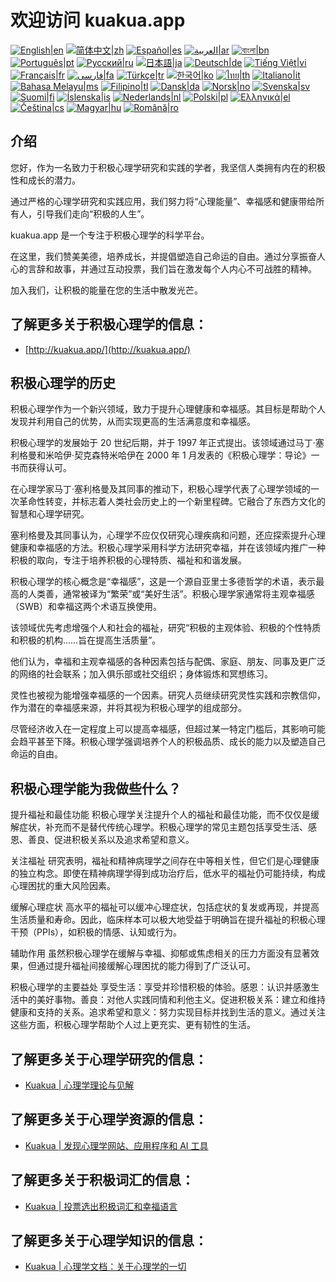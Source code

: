 # 欢迎访问 kuakua.app

[![English|en](https://img.shields.io/badge/lang-en-green.svg)](README.md)
[![简体中文|zh](https://img.shields.io/badge/lang-zh-red.svg)](README.zh.md)
[![Español|es](https://img.shields.io/badge/lang-es-yellow.svg)](README.es.md)
[![العربية|ar](https://img.shields.io/badge/lang-ar-lightgrey.svg)](README.ar.md)
[![বাংলা|bn](https://img.shields.io/badge/lang-bn-blue.svg)](README.bn.md)
[![Português|pt](https://img.shields.io/badge/lang-pt-brightgreen.svg)](README.pt.md)
[![Русский|ru](https://img.shields.io/badge/lang-ru-darkblue.svg)](README.ru.md)
[![日本語|ja](https://img.shields.io/badge/lang-ja-orange.svg)](README.ja.md)
[![Deutsch|de](https://img.shields.io/badge/lang-de-black.svg)](README.de.md)
[![Tiếng Việt|vi](https://img.shields.io/badge/lang-vi-darkgreen.svg)](README.vi.md)
[![Français|fr](https://img.shields.io/badge/lang-fr-blue.svg)](README.fr.md)
[![فارسی|fa](https://img.shields.io/badge/lang-fa-purple.svg)](README.fa.md)
[![Türkçe|tr](https://img.shields.io/badge/lang-tr-darkred.svg)](README.tr.md)
[![한국어|ko](https://img.shields.io/badge/lang-ko-cyan.svg)](README.ko.md)
[![ไทย|th](https://img.shields.io/badge/lang-th-gold.svg)](README.th.md)
[![Italiano|it](https://img.shields.io/badge/lang-it-darkorange.svg)](README.it.md)
[![Bahasa Melayu|ms](https://img.shields.io/badge/lang-ms-teal.svg)](README.ms.md)
[![Filipino|tl](https://img.shields.io/badge/lang-tl-pink.svg)](README.tl.md)
[![Dansk|da](https://img.shields.io/badge/lang-da-darkblue.svg)](README.da.md)
[![Norsk|no](https://img.shields.io/badge/lang-no-lightblue.svg)](README.no.md)
[![Svenska|sv](https://img.shields.io/badge/lang-sv-darkgreen.svg)](README.sv.md)
[![Suomi|fi](https://img.shields.io/badge/lang-fi-blue.svg)](README.fi.md)
[![Íslenska|is](https://img.shields.io/badge/lang-is-darkred.svg)](README.is.md)
[![Nederlands|nl](https://img.shields.io/badge/lang-nl-orange.svg)](README.nl.md)
[![Polski|pl](https://img.shields.io/badge/lang-pl-purple.svg)](README.pl.md)
[![Ελληνικά|el](https://img.shields.io/badge/lang-el-lightblue.svg)](README.el.md)
[![Čeština|cs](https://img.shields.io/badge/lang-cs-darkblue.svg)](README.cs.md)
[![Magyar|hu](https://img.shields.io/badge/lang-hu-red.svg)](README.hu.md)
[![Română|ro](https://img.shields.io/badge/lang-ro-green.svg)](README.ro.md)

## 介绍

您好，作为一名致力于积极心理学研究和实践的学者，我坚信人类拥有内在的积极性和成长的潜力。

通过严格的心理学研究和实践应用，我们努力将“心理能量”、幸福感和健康带给所有人，引导我们走向“积极的人生”。

kuakua.app 是一个专注于积极心理学的科学平台。

在这里，我们赞美美德，培养成长，并提倡塑造自己命运的自由。通过分享振奋人心的言辞和故事，并通过互动投票，我们旨在激发每个人内心不可战胜的精神。

加入我们，让积极的能量在您的生活中散发光芒。

## 了解更多关于积极心理学的信息：

- [http://kuakua.app/](http://kuakua.app/)

## 积极心理学的历史

积极心理学作为一个新兴领域，致力于提升心理健康和幸福感。其目标是帮助个人发现并利用自己的优势，从而实现更高的生活满意度和幸福感。

积极心理学的发展始于 20 世纪后期，并于 1997 年正式提出。该领域通过马丁·塞利格曼和米哈伊·契克森特米哈伊在 2000 年 1 月发表的《积极心理学：导论》一书而获得认可。

在心理学家马丁·塞利格曼及其同事的推动下，积极心理学代表了心理学领域的一次革命性转变，并标志着人类社会历史上的一个新里程碑。它融合了东西方文化的智慧和心理学研究。

塞利格曼及其同事认为，心理学不应仅仅研究心理疾病和问题，还应探索提升心理健康和幸福感的方法。积极心理学采用科学方法研究幸福，并在该领域内推广一种积极的取向，专注于培养积极的心理特质、福祉和和谐发展。

积极心理学的核心概念是“幸福感”，这是一个源自亚里士多德哲学的术语，表示最高的人类善，通常被译为“繁荣”或“美好生活”。积极心理学家通常将主观幸福感（SWB）和幸福这两个术语互换使用。

该领域优先考虑增强个人和社会的福祉，研究“积极的主观体验、积极的个性特质和积极的机构……旨在提高生活质量”。

他们认为，幸福和主观幸福感的各种因素包括与配偶、家庭、朋友、同事及更广泛的网络的社会联系；加入俱乐部或社交组织；身体锻炼和冥想练习。

灵性也被视为能增强幸福感的一个因素。研究人员继续研究灵性实践和宗教信仰，作为潜在的幸福感来源，并将其视为积极心理学的组成部分。

尽管经济收入在一定程度上可以提高幸福感，但超过某一特定门槛后，其影响可能会趋平甚至下降。积极心理学强调培养个人的积极品质、成长的能力以及塑造自己命运的自由。

## 积极心理学能为我做些什么？

提升福祉和最佳功能 积极心理学关注提升个人的福祉和最佳功能，而不仅仅是缓解症状，补充而不是替代传统心理学。积极心理学的常见主题包括享受生活、感恩、善良、促进积极关系以及追求希望和意义。

关注福祉 研究表明，福祉和精神病理学之间存在中等相关性，但它们是心理健康的独立构念。即使在精神病理学得到成功治疗后，低水平的福祉仍可能持续，构成心理困扰的重大风险因素。

缓解心理症状 高水平的福祉可以缓冲心理症状，包括症状的复发或再现，并提高生活质量和寿命。因此，临床样本可以极大地受益于明确旨在提升福祉的积极心理干预（PPIs），如积极的情感、认知或行为。

辅助作用 虽然积极心理学在缓解与幸福、抑郁或焦虑相关的压力方面没有显著效果，但通过提升福祉间接缓解心理困扰的能力得到了广泛认可。

积极心理学的主要益处 享受生活：享受并珍惜积极的体验。感恩：认识并感激生活中的美好事物。善良：对他人实践同情和利他主义。促进积极关系：建立和维持健康和支持的关系。追求希望和意义：努力实现目标并找到生活的意义。通过关注这些方面，积极心理学帮助个人过上更充实、更有韧性的生活。

## 了解更多关于心理学研究的信息：

- [Kuakua | 心理学理论与见解](http://kuakua.app/theories-insights)

## 了解更多关于心理学资源的信息：

- [Kuakua | 发现心理学网站、应用程序和 AI 工具](http://kuakua.app/explore)

## 了解更多关于积极词汇的信息：

- [Kuakua | 投票选出积极词汇和幸福语言](http://kuakua.app/vote)

## 了解更多关于心理学知识的信息：

- [Kuakua | 心理学文档：关于心理学的一切](http://kuakua.app/docs)
